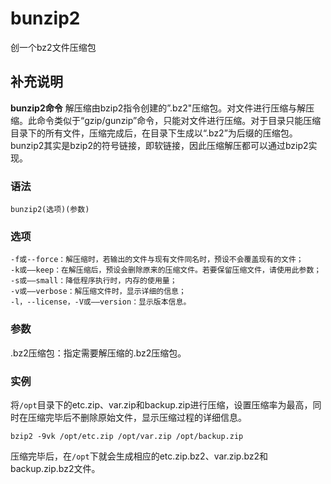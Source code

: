 bunzip2
===

创一个bz2文件压缩包

## 补充说明

**bunzip2命令** 解压缩由bzip2指令创建的”.bz2"压缩包。对文件进行压缩与解压缩。此命令类似于“gzip/gunzip”命令，只能对文件进行压缩。对于目录只能压缩目录下的所有文件，压缩完成后，在目录下生成以“.bz2”为后缀的压缩包。bunzip2其实是bzip2的符号链接，即软链接，因此压缩解压都可以通过bzip2实现。

###  语法

```shell
bunzip2(选项)(参数)
```

###  选项

```shell
-f或--force：解压缩时，若输出的文件与现有文件同名时，预设不会覆盖现有的文件；
-k或——keep：在解压缩后，预设会删除原来的压缩文件。若要保留压缩文件，请使用此参数；
-s或——small：降低程序执行时，内存的使用量；
-v或——verbose：解压缩文件时，显示详细的信息；
-l，--license，-V或——version：显示版本信息。
```

###  参数

.bz2压缩包：指定需要解压缩的.bz2压缩包。

###  实例

将`/opt`目录下的etc.zip、var.zip和backup.zip进行压缩，设置压缩率为最高，同时在压缩完毕后不删除原始文件，显示压缩过程的详细信息。

```shell
bzip2 -9vk /opt/etc.zip /opt/var.zip /opt/backup.zip
```

压缩完毕后，在`/opt`下就会生成相应的etc.zip.bz2、var.zip.bz2和backup.zip.bz2文件。


